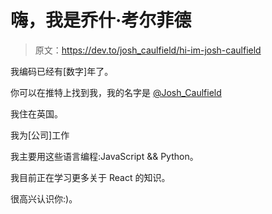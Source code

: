# 嗨，我是乔什·考尔菲德

> 原文：<https://dev.to/josh_caulfield/hi-im-josh-caulfield>

我编码已经有[数字]年了。

你可以在推特上找到我，我的名字是 [@Josh_Caulfield](https://twitter.com/Josh_Caulfield)

我住在英国。

我为[公司]工作

我主要用这些语言编程:JavaScript && Python。

我目前正在学习更多关于 React 的知识。

很高兴认识你:)。